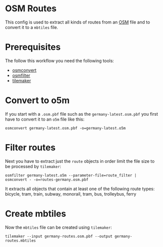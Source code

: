 # OSM Routes

This config is used to extract all kinds of routes from an [OSM](https://www.openstreetmap.org) file and to convert it to a `mbtiles` file.

# Prerequisites

The follow this workflow you need the following tools:

* [osmconvert](https://wiki.openstreetmap.org/wiki/Osmconvert)
* [osmfilter](https://wiki.openstreetmap.org/wiki/Osmfilter)
* [tilemaker](https://tilemaker.org)

# Convert to o5m

If you start with a `.osm.pbf` file such as the `germany-latest.osm.pbf` you first have to convert it to an `o5m` file like this:

```
osmconvert germany-latest.osm.pbf -o=germany-latest.o5m
```

# Filter routes

Next you have to extract just the `route` objects in order limit the file size to be processed by `tilemaker`:

```
osmfilter germany-latest.o5m --parameter-file=route_filter | osmconvert - -o=routes-germany.osm.pbf
```

It extracts all objects that contain at least one of the following route types: bicycle, tram, train, subway, monorail, tram, bus, trolleybus, ferry

# Create mbtiles

Now the `mbtiles` file can be created using `tilemaker`:

```
tilemaker --input germany-routes.osm.pbf --output germany-routes.mbtiles
```
